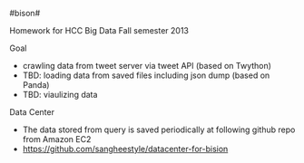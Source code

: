 #bison#

Homework for HCC Big Data Fall semester 2013

Goal

* crawling data from tweet server via tweet API (based on Twython)
* TBD: loading data from saved files including json dump (based on Panda)
* TBD: viaulizing data
 
Data Center

* The data stored from query is saved periodically at following github repo from Amazon EC2
* https://github.com/sangheestyle/datacenter-for-bision
